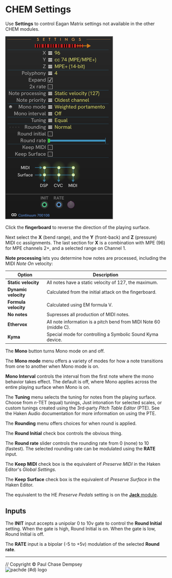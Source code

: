 # CHEM Settings

Use **Settings** to control Eagan Matrix settings not available in the other CHEM modules.

![CHEM Settings module](./image/settings.png)

Click the **fingerboard** to reverse the direction of the playing surface.

Next select the **X** (bend range), and the **Y** (front-back) and **Z** (pressure) MIDI cc assiignments. The last section for **X** is a combination with MPE (96) for MPE channels 2+, and a selected range on Channel 1.

**Note processing** lets you determine how notes are processed, including the MIDI *Note On* velocity:

| Option | Description |
| -- | -- |
| **Static velocity** | All notes have a static velocity of 127, the maximum. |
| **Dynamic velocity** | Calculated from the initial attack on the fingerboard. |
| **Formula velocity** | Calculated using EM formula V. |
| **No notes** | Supresses all production of MIDI notes. |
| **Ethervox** | All note information is a pitch bend from MIDI Note 60 (middle C). |
| **Kyma** | Special mode for controlling a Symbolic Sound Kyma device. |

The **Mono** button turns Mono mode on and off.

The **Mono mode** menu offers a variety of modes for how a note transitions from one to another when Mono mode is on.

**Mono Interval** controls the interval from the first note where the mono behavior takes effect.
The default is off, where Mono applies across the entire playing surface when Mono is on.

The **Tuning** menu selects the tuning for notes from the playing surface.
Choose from *n*-TET (equal) tunings,
Just intonation for selected scales,
or custom tunings created using the 3rd-party *Pitch Table Editor* (PTE).
See the Haken Audio documentation for more information on using the PTE.

The **Rounding** menu offers choices for when round is applied.

The **Round Initial** check box controls the obvious thing.

The **Round rate** slider controls the rounding rate from 0 (none) to 10 (fastest).
The selected rounding rate can be modulated using the **RATE** input.

The **Keep MIDI** check box is the equivalent of *Preserve MIDI* in the Haken Editor's *Global Settings*.

The **Keep Surface** check box is the equivalent of *Preserve Surface* in the Haken Editor.

The equivalent to the HE *Preserve Pedals* setting is on the [**Jack** module](./jack.md).

## Inputs

The **INIT** input accepts a unipolar 0 to 10v gate to control the **Round Initial** setting.
When the gate is high, Round Initial is on.
When the gate is low, Round Initial is off.

The **RATE** input is a bipolar (-5 to +5v) modulation of the selected **Round rate**.

---

// Copyright © Paul Chase Dempsey\
![pachde (#d) logo](./image/Logo.svg)
